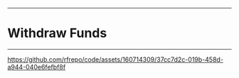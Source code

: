 ___
# Withdraw Funds
___

https://github.com/rfrepo/code/assets/160714309/37cc7d2c-019b-458d-a944-040e6fefbf8f
